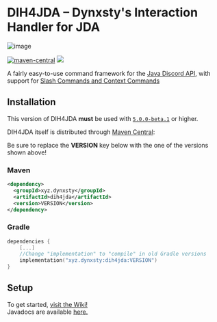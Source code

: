 # DIH4JDA – Dynxsty's Interaction Handler for JDA
![image](https://user-images.githubusercontent.com/48297101/154980678-ae9db212-f38b-4a4e-a628-0f94d13086b7.png)

[![maven-central](https://img.shields.io/maven-central/v/xyz.dynxsty/dih4jda.svg)](https://central.sonatype.dev/search?q=dih4jda&sort=name&namespace=xyz.dynxsty)
[![](https://jitpack.io/v/DynxstyGIT/DIH4JDA.svg)](https://jitpack.io/#DynxstyGIT/DIH4JDA)


A fairly easy-to-use command framework for the [Java Discord API](https://github.com/DV8FromTheWorld/JDA), with support for [Slash Commands and Context Commands](https://discord.com/developers/docs/interactions/application-commands)

## Installation

This version of DIH4JDA **must** be used with [`5.0.0-beta.1`](https://github.com/DV8FromTheWorld/JDA/releases) or 
higher.

DIH4JDA itself is distributed through [Maven Central](https://central.sonatype.dev/search?q=dih4jda&sort=name&namespace=xyz.dynxsty):

Be sure to replace the **VERSION** key below with the one of the versions shown above!
### Maven

```xml
<dependency>
  <groupId>xyz.dynxsty</groupId>
  <artifactId>dih4jda</artifactId>
  <version>VERSION</version>
</dependency>
```

### Gradle

```kotlin
dependencies {
    [...]
    //Change "implementation" to "compile" in old Gradle versions
    implementation("xyz.dynxsty:dih4jda:VERSION")
}
```

## Setup
To get started, [visit the Wiki!](https://github.com/DynxstyGIT/DIH4JDA/wiki)
<br>
Javadocs are available [here.](https://dynxstygit.github.io/DIH4JDA/)





